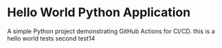 # Hello World Python Application

A simple Python project demonstrating GitHub Actions for CI/CD.
this is a hello world tests
second test14